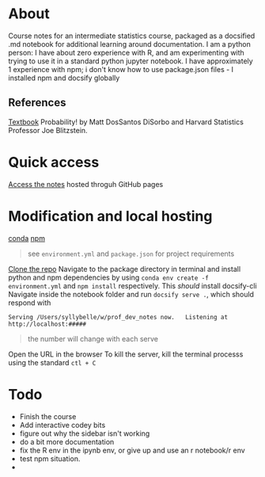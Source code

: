 # About
Course notes for an intermediate statistics course, packaged as a docsified .md notebook for additional learning around 
documentation.
I am a python person:
I have about zero experience with R, and am experimenting with trying to use it in a standard python jupyter notebook.
I have approximately 1 experience with npm; i don't know how to use package.json files - I installed npm and docsify globally

## References
[Textbook](https://bookdown.org/probability/beta/)  Probability! by Matt DosSantos DiSorbo and Harvard Statistics Professor Joe Blitzstein.

# Quick access
[Access the notes]() hosted throguh GitHub pages


# Modification and local hosting
[conda](https://conda.io/projects/conda/en/stable/user-guide/getting-started.html)
[npm](https://github.com/cli/cli#installation)
> see `environment.yml` and `package.json` for project requirements

[Clone the repo](https://docs.github.com/en/repositories/creating-and-managing-repositories/cloning-a-repository) 
Navigate to the package directory in terminal and install python and npm dependencies by using `conda env create -f environment.yml` and `npm install` respectively.
This *should* install docsify-cli
Navigate inside the notebook folder and run `docsify serve .`, which should respond with 

`Serving /Users/syllybelle/w/prof_dev_notes now.  
Listening at http://localhost:#####`    

> the number will change with each serve

Open the URL in the browser
To kill the server, kill the terminal processs using the standard `ctl + C` 


# Todo
- Finish the course
- Add interactive codey bits
- figure out why the sidebar isn't working 
- do a bit more documentation
- fix the R env in the ipynb env, or give up and use an r notebook/r env
- test npm situation.
- 


